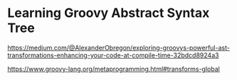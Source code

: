 # Learning Groovy Abstract Syntax Tree


https://medium.com/@AlexanderObregon/exploring-groovys-powerful-ast-transformations-enhancing-your-code-at-compile-time-32bdcd8924a3

https://www.groovy-lang.org/metaprogramming.html#transforms-global